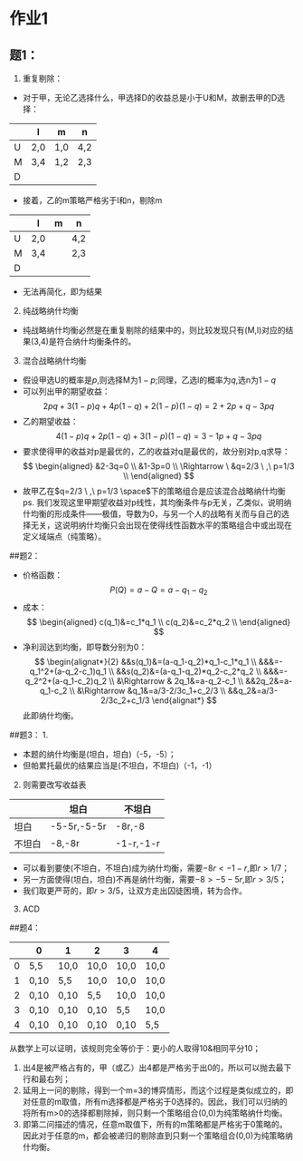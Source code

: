 # 作业1




## 题1：
1. 重复剔除：
- 对于甲，无论乙选择什么，甲选择D的收益总是小于U和M，故删去甲的D选择：

|     | l   | m   | n   |
| --- | --- | --- | --- |
|   U  | 2,0    |  1,0   |   4,2  |
|    M |  3,4   |  1,2   |   2,3  |
|   D  |     |     |     |

- 接着，乙的m策略严格劣于l和n，剔除m

|     | l   |  m | n   |
| --- | --- | --- | --- |
|   U  | 2,0    |    |   4,2  |
|    M |  3,4   |    |   2,3  |
|   D  |     |     |     |
- 无法再简化，即为结果

2. 纯战略纳什均衡

- 纯战略纳什均衡必然是在重复剔除的结果中的，则比较发现只有(M,l)对应的结果(3,4)是符合纳什均衡条件的。
3. 混合战略纳什均衡
- 假设甲选U的概率是$p$,则选择M为$1-p$;同理，乙选l的概率为$q$,选n为$1-q$
- 可以列出甲的期望收益：$$2pq+3(1-p)q+4p(1-q)+2(1-p)(1-q)=2+2p+q-3pq $$
- 乙的期望收益：$$4(1-p)q+2p(1-q)+3(1-p)(1-q)=3-1p+q-3pq $$
- 要求使得甲的收益对p是最优的，乙的收益对q是最优的，故分别对p,q求导：
$$
\begin{aligned}
&2-3q=0 \\
&1-3p=0 \\
\Rightarrow \ &q=2/3 \ ,\ p=1/3  \\
\end{aligned}
$$
- 故甲乙在$q=2/3 \ ,\ p=1/3 \space$下的策略组合是应该混合战略纳什均衡
ps. 我们发现这里甲期望收益对p线性，其均衡条件与p无关，乙类似，说明纳什均衡的形成条件——极值，导数为0，与另一个人的战略有关而与自己的选择无关，这说明纳什均衡只会出现在使得线性函数水平的策略组合中或出现在定义域端点（纯策略）。

##题2：
- 价格函数：$$P(Q)=a-Q=a-q_1-q_2$$
- 成本：
$$
\begin{aligned}
c(q_1)&=c_1*q_1 \\
c(q_2)&=c_2*q_2 \\
\end{aligned}
$$ 
- 净利润达到均衡，即导数分别为0：
$$
\begin{alignat*}{2}
&&s(q_1)&=(a-q_1-q_2)*q_1-c_1*q_1 \\
&&&=-q_1^2+(a-q_2-c_1)q_1 \\
&&s(q_2)&=(a-q_1-q_2)*q_2-c_2*q_2 \\
&&&=-q_2^2+(a-q_1-c_2)q_2 \\
&\Rightarrow & 2q_1&=a-q_2-c_1 \\
&&2q_2&=a-q_1-c_2 \\
&\Rightarrow &q_1&=a/3-2/3c_1+c_2/3 \\
&&q_2&=a/3-2/3c_2+c_1/3 
\end{alignat*}
$$ 
此即纳什均衡。
    
##题3：
1. 
- 本题的纳什均衡是(坦白，坦白)（-5，-5）；
- 但帕累托最优的结果应当是(不坦白，不坦白)（-1，-1）
2. 则需要改写收益表

|   | 坦白 | 不坦白 |
|---|------|--------|
| 坦白 | -5-5r,-5-5r | -8r,-8 |
| 不坦白 | -8,-8r | -1-r,-1-r |
- 可以看到要使(不坦白，不坦白)成为纳什均衡，需要$-8r<-1-r$,即$r>1/7$；
- 另一方面使得(坦白，坦白)不再是纳什均衡，需要$-8>-5-5r$,即$r>3/5$；
- 我们取更严苛的，即$r>3/5$，让双方走出囚徒困境，转为合作。

3. ACD

##题4：

|     | 0   | 1   | 2   | 3   | 4   |
| --- | --- | --- | --- | --- | --- |
| 0   |  5,5   |  10,0   |  10,0    |  10,0    |   10,0   |
| 1   |  0,10    |  5,5    |   10,0   |   10,0   |   10,0   |
| 2   |   0,10   |  0,10    |  5,5    |  10,0   | 10,0    |
| 3   |  0,10    |  0,10    |   0,10   |   5,5   |  10,0   |
| 4   |  0,10   |   0,10   | 0,10     |  0,10    |   5,5   |

从数学上可以证明，该规则完全等价于：更小的人取得10&相同平分10；

1. 出4是被严格占有的，甲（或乙）出4都是严格劣于出0的，所以可以抛去最下行和最右列；
2. 延用上一问的剔除，得到一个m=3的博弈情形，而这个过程是类似成立的，即对任意的m取值，所有m选择都是严格劣于0选择的。因此，我们可以归纳的将所有m>0的选择都剔除掉，则只剩一个策略组合(0,0)为纯策略纳什均衡。
3. 即第二问描述的情况，任意m取值下，所有的m策略都是严格劣于0策略的。因此对于任意的m，都会被递归的剔除直到只剩一个策略组合(0,0)为纯策略纳什均衡。
